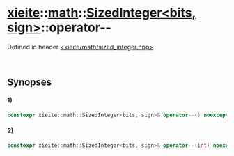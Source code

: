 # [xieite](../../../../../xieite.md)\:\:[math](../../../../../math.md)\:\:[SizedInteger<bits, sign>](../../../../integer.md)\:\:operator--
Defined in header [<xieite/math/sized_integer.hpp>](../../../../../../../include/xieite/math/sized_integer.hpp)

&nbsp;

## Synopses
#### 1)
```cpp
constexpr xieite::math::SizedInteger<bits, sign>& operator--() noexcept;
```
#### 2)
```cpp
constexpr xieite::math::SizedInteger<bits, sign>& operator--(int) noexcept;
```
